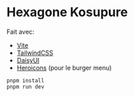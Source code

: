 # Hexagone Kosupure

Fait avec:

- [Vite](https://vite.dev)
- [TailwindCSS](https://tailwindcss.com)
- [DaisyUI](https://daisyui.com)
- [Heroicons](https://heroicons.com) (pour le burger menu)

```shell
pnpm install
pnpm run dev
```